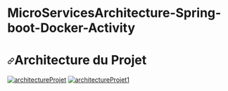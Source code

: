 # MicroServicesArchitecture-Spring-boot-Docker-Activity

<h1 dir="auto"><a id="user-content-architecture-du-projet" class="anchor" aria-hidden="true" href="#architecture-du-projet"><svg class="octicon octicon-link" viewBox="0 0 16 16" version="1.1" width="16" height="16" aria-hidden="true"><path fill-rule="evenodd" d="M7.775 3.275a.75.75 0 001.06 1.06l1.25-1.25a2 2 0 112.83 2.83l-2.5 2.5a2 2 0 01-2.83 0 .75.75 0 00-1.06 1.06 3.5 3.5 0 004.95 0l2.5-2.5a3.5 3.5 0 00-4.95-4.95l-1.25 1.25zm-4.69 9.64a2 2 0 010-2.83l2.5-2.5a2 2 0 012.83 0 .75.75 0 001.06-1.06 3.5 3.5 0 00-4.95 0l-2.5 2.5a3.5 3.5 0 004.95 4.95l1.25-1.25a.75.75 0 00-1.06-1.06l-1.25 1.25a2 2 0 01-2.83 0z"></path></svg></a>Architecture du Projet</h1>

<p dir="auto"><a target="_blank" rel="noopener noreferrer nofollow" href="https://user-images.githubusercontent.com/62752474/139606564-1271af13-8c9c-437f-b6c5-0b10335e6605.PNG"><img src="https://user-images.githubusercontent.com/62752474/139606564-1271af13-8c9c-437f-b6c5-0b10335e6605.PNG" alt="architectureProjet" style="max-width: 100%;"></a>
<a target="_blank" rel="noopener noreferrer nofollow" href="https://user-images.githubusercontent.com/62752474/139606568-f1c6e08b-32e9-40e6-b5ad-e983bc837df1.PNG"><img src="https://user-images.githubusercontent.com/62752474/139606568-f1c6e08b-32e9-40e6-b5ad-e983bc837df1.PNG" alt="architectureProjet1" style="max-width: 100%;"></a></p>
